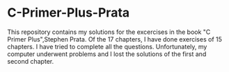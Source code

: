 # C-Primer-Plus-Prata
This repository contains my solutions for the excercises in the book "C Primer Plus",Stephen Prata.
Of the 17 chapters, I have done exercises of 15 chapters. I have tried to complete all the questions. Unfortunately, my computer underwent problems and I lost the solutions of the first and second chapter.
